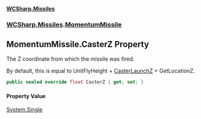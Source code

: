 #### [WCSharp.Missiles](index.md 'index')
### [WCSharp.Missiles](WCSharp.Missiles.md 'WCSharp.Missiles').[MomentumMissile](WCSharp.Missiles.MomentumMissile.md 'WCSharp.Missiles.MomentumMissile')

## MomentumMissile.CasterZ Property

The Z coordinate from which the missile was fired.  
  
By default, this is equal to UnitFlyHeight + [CasterLaunchZ](WCSharp.Missiles.Missile.CasterLaunchZ.md 'WCSharp.Missiles.Missile.CasterLaunchZ') + GetLocationZ.

```csharp
public sealed override float CasterZ { get; set; }
```

#### Property Value
[System.Single](https://docs.microsoft.com/en-us/dotnet/api/System.Single 'System.Single')